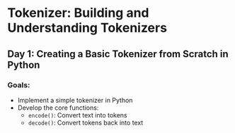 # Tokenizer: Building and Understanding Tokenizers  

## Day 1: Creating a Basic Tokenizer from Scratch in Python  

### Goals:  
- Implement a simple tokenizer in Python  
- Develop the core functions:  
  - `encode()`: Convert text into tokens  
  - `decode()`: Convert tokens back into text  
